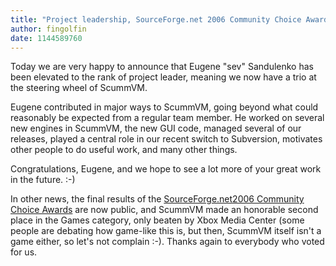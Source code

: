 ```yaml
---
title: "Project leadership, SourceForge.net 2006 Community Choice Awards results"
author: fingolfin
date: 1144589760
---
```


Today we are very happy to announce that Eugene "sev" Sandulenko has been elevated to the rank of project leader, meaning we now have a trio at the steering wheel of ScummVM.

Eugene contributed in major ways to ScummVM, going beyond what could reasonably be expected from a regular team member. He worked on several new engines in ScummVM, the new GUI code, managed several of our releases, played a central role in our recent switch to Subversion, motivates other people to do useful work, and many other things.

Congratulations, Eugene, and we hope to see a lot more of your great work in the future. :-)

  

In other news, the final results of the [SourceForge.net](https://sourceforge.net)[2006 Community Choice Awards](https://sourceforge.net/awards/cca/) are now public, and ScummVM made an honorable second place in the Games category, only beaten by Xbox Media Center (some people are debating how game-like this is, but then, ScummVM itself isn't a game either, so let's not complain :-). Thanks again to everybody who voted for us.
